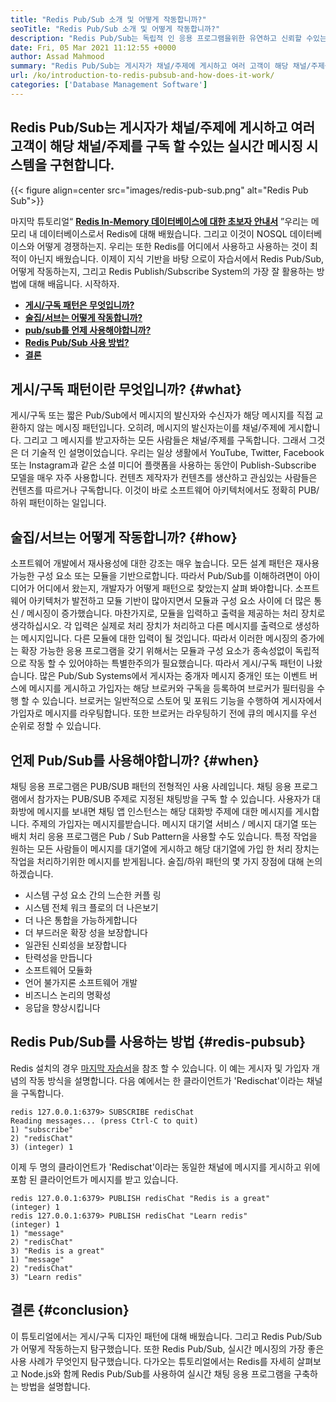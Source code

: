 ```yaml
---
title: "Redis Pub/Sub 소개 및 어떻게 작동합니까?" 
seoTitle: "Redis Pub/Sub 소개 및 어떻게 작동합니까?" 
description: "Redis Pub/Sub는 독립적 인 응용 프로그램을위한 유연하고 신뢰할 수있는 실시간 메시징 서비스로 비동기 이벤트를 게시하고 구독합니다." 
date: Fri, 05 Mar 2021 11:12:55 +0000
author: Assad Mahmood
summary: "Redis Pub/Sub는 게시자가 채널/주제에 게시하고 여러 고객이 해당 채널/주제를 구독 할 수있는 실시간 메시징 시스템을 구현합니다." 
url: /ko/introduction-to-redis-pubsub-and-how-does-it-work/
categories: ['Database Management Software']
---
```


## Redis Pub/Sub는 게시자가 채널/주제에 게시하고 여러 고객이 해당 채널/주제를 구독 할 수있는 실시간 메시징 시스템을 구현합니다.

{{< figure align=center src="images/redis-pub-sub.png" alt="Redis Pub Sub">}}

마지막 튜토리얼“ **[Redis In-Memory 데이터베이스에 대한 초보자 안내서][1]** ”우리는 메모리 내 데이터베이스로서 Redis에 대해 배웠습니다. 그리고 이것이 NOSQL 데이터베이스와 어떻게 경쟁하는지. 우리는 또한 Redis를 어디에서 사용하고 사용하는 것이 최적이 아닌지 배웠습니다. 이제이 지식 기반을 바탕 으로이 자습서에서 Redis Pub/Sub, 어떻게 작동하는지, 그리고 Redis Publish/Subscribe System의 가장 잘 활용하는 방법에 대해 배웁니다. 시작하자.
* **[게시/구독 패턴은 무엇입니까?][2]** 
* **[술집/서브는 어떻게 작동합니까?][3]** 
* **[pub/sub를 언제 사용해야합니까?][4]** 
* **[Redis Pub/Sub 사용 방법?][5]** 
* **[결론][6]** 

## 게시/구독 패턴이란 무엇입니까? {#what}

게시/구독 또는 짧은 Pub/Sub에서 메시지의 발신자와 수신자가 해당 메시지를 직접 교환하지 않는 메시징 패턴입니다. 오히려, 메시지의 발신자는이를 채널/주제에 게시합니다. 그리고 그 메시지를 받고자하는 모든 사람들은 채널/주제를 구독합니다. 그래서 그것은 더 기술적 인 설명이었습니다. 우리는 일상 생활에서 YouTube, Twitter, Facebook 또는 Instagram과 같은 소셜 미디어 플랫폼을 사용하는 동안이 Publish-Subscribe 모델을 매우 자주 사용합니다. 컨텐츠 제작자가 컨텐츠를 생산하고 관심있는 사람들은 컨텐츠를 따르거나 구독합니다. 이것이 바로 소프트웨어 아키텍처에서도 정확히 PUB/하위 패턴이하는 일입니다.

## 술집/서브는 어떻게 작동합니까? {#how}

소프트웨어 개발에서 재사용성에 대한 강조는 매우 높습니다. 모든 설계 패턴은 재사용 가능한 구성 요소 또는 모듈을 기반으로합니다. 따라서 Pub/Sub를 이해하려면이 아이디어가 어디에서 왔는지, 개발자가 어떻게 패턴으로 찾았는지 살펴 봐야합니다.
소프트웨어 아키텍처가 발전하고 모듈 기반이 많아지면서 모듈과 구성 요소 사이에 더 많은 통신 / 메시징이 증가했습니다. 마찬가지로, 모듈을 입력하고 출력을 제공하는 처리 장치로 생각하십시오. 각 입력은 실제로 처리 장치가 처리하고 다른 메시지를 출력으로 생성하는 메시지입니다. 다른 모듈에 대한 입력이 될 것입니다. 따라서 이러한 메시징의 증가에는 확장 가능한 응용 프로그램을 갖기 위해서는 모듈과 구성 요소가 종속성없이 독립적으로 작동 할 수 있어야하는 특별한주의가 필요했습니다. 따라서 게시/구독 패턴이 나왔습니다.
많은 Pub/Sub Systems에서 게시자는 중개자 메시지 중개인 또는 이벤트 버스에 메시지를 게시하고 가입자는 해당 브로커와 구독을 등록하여 브로커가 필터링을 수행 할 수 있습니다. 브로커는 일반적으로 스토어 및 포워드 기능을 수행하여 게시자에서 가입자로 메시지를 라우팅합니다. 또한 브로커는 라우팅하기 전에 큐의 메시지를 우선 순위로 정할 수 있습니다.

## **언제 Pub/Sub를 사용해야합니까?** {#when}

채팅 응용 프로그램은 PUB/SUB 패턴의 전형적인 사용 사례입니다. 채팅 응용 프로그램에서 참가자는 PUB/SUB 주제로 지정된 채팅방을 구독 할 수 있습니다. 사용자가 대화방에 메시지를 보내면 채팅 앱 인스턴스는 해당 대화방 주제에 대한 메시지를 게시합니다. 주제의 가입자는 메시지를받습니다.
메시지 대기열 서비스 / 메시지 대기열 또는 배치 처리 응용 프로그램은 Pub / Sub Pattern을 사용할 수도 있습니다. 특정 작업을 원하는 모든 사람들이 메시지를 대기열에 게시하고 해당 대기열에 가입 한 처리 장치는 작업을 처리하기위한 메시지를 받게됩니다.
술집/하위 패턴의 몇 가지 장점에 대해 논의하겠습니다.
  * 시스템 구성 요소 간의 느슨한 커플 링
  * 시스템 전체 워크 플로의 더 나은보기
  * 더 나은 통합을 가능하게합니다
  * 더 부드러운 확장 성을 보장합니다
  * 일관된 신뢰성을 보장합니다
  * 탄력성을 만듭니다
  * 소프트웨어 모듈화
  * 언어 불가지론 소프트웨어 개발
  * 비즈니스 논리의 명확성
  * 응답을 향상시킵니다

## Redis Pub/Sub를 사용하는 방법 {#redis-pubsub}

Redis 설치의 경우 [마지막 자습서][1]을 참조 할 수 있습니다. 이 예는 게시자 및 가입자 개념의 작동 방식을 설명합니다. 다음 예에서는 한 클라이언트가 'Redischat'이라는 채널을 구독합니다.
```
redis 127.0.0.1:6379> SUBSCRIBE redisChat  
Reading messages... (press Ctrl-C to quit) 
1) "subscribe" 
2) "redisChat" 
3) (integer) 1 
```
이제 두 명의 클라이언트가 'Redischat'이라는 동일한 채널에 메시지를 게시하고 위에 포함 된 클라이언트가 메시지를 받고 있습니다.
```
redis 127.0.0.1:6379> PUBLISH redisChat "Redis is a great"  
(integer) 1  
redis 127.0.0.1:6379> PUBLISH redisChat "Learn redis"  
(integer) 1   
1) "message" 
2) "redisChat" 
3) "Redis is a great" 
1) "message" 
2) "redisChat" 
3) "Learn redis" 

```

## 결론 {#conclusion}

이 튜토리얼에서는 게시/구독 디자인 패턴에 대해 배웠습니다. 그리고 Redis Pub/Sub가 어떻게 작동하는지 탐구했습니다. 또한 Redis Pub/Sub, 실시간 메시징의 가장 좋은 사용 사례가 무엇인지 탐구했습니다. 다가오는 튜토리얼에서는 Redis를 자세히 살펴보고 Node.js와 함께 Redis Pub/Sub를 사용하여 실시간 채팅 응용 프로그램을 구축하는 방법을 설명합니다.



[1]: https://blog.containerize.com/database-management-software/a-beginners-guide-to-redis-in-memory-database/
[2]: #what
[3]: #how
[4]: #when
[5]: #redis-pubsub
[6]: #conclusion

